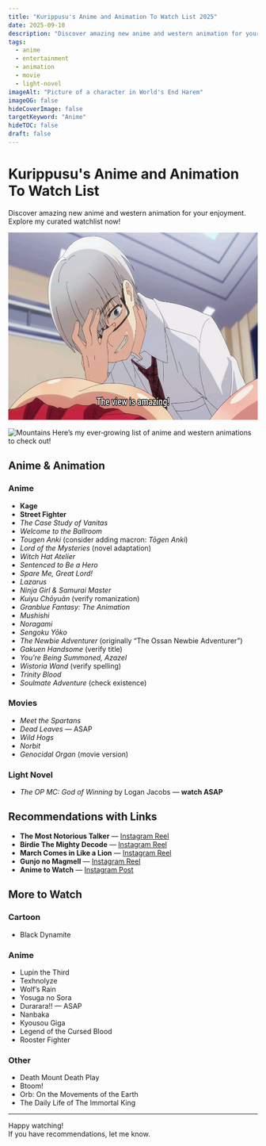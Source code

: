 ```yaml
---
title: "Kurippusu's Anime and Animation To Watch List 2025"
date: 2025-09-10
description: "Discover amazing new anime and western animation for your enjoyment. Explore my curated watchlist now!"
tags:
  - anime
  - entertainment
  - animation
  - movie
  - light-novel
imageAlt: "Picture of a character in World's End Harem"
imageOG: false
hideCoverImage: false
targetKeyword: "Anime"
hideTOC: false
draft: false
---
```


# Kurippusu's Anime and Animation To Watch List

Discover amazing new anime and western animation for your enjoyment. Explore my curated watchlist now!

![A character from World's End Harem looking excited](/public/posts/attachments/World's_End_Harem.jpg)

![Mountains](/posts/attachments/mountains.png)
Here’s my ever‑growing list of anime and western animations to check out!

## Anime & Animation

### Anime
- **Kage**
- **Street Fighter**
- *The Case Study of Vanitas*
- *Welcome to the Ballroom*
- *Tougen Anki* (consider adding macron: *Tōgen Anki*)
- *Lord of the Mysteries* (novel adaptation)
- *Witch Hat Atelier*
- *Sentenced to Be a Hero*
- *Spare Me, Great Lord!*
- *Lazarus*
- *Ninja Girl & Samurai Master*
- *Kuiyu Chōyuān* (verify romanization)
- *Granblue Fantasy: The Animation*
- *Mushishi*
- *Noragami*
- *Sengoku Yōko*
- *The Newbie Adventurer* (originally “The Ossan Newbie Adventurer”)
- *Gakuen Handsome* (verify title)
- *You’re Being Summoned, Azazel*
- *Wistoria Wand* (verify spelling)
- *Trinity Blood*
- *Soulmate Adventure* (check existence)

### Movies
- *Meet the Spartans*
- *Dead Leaves* — ASAP
- *Wild Hogs*
- *Norbit*
- *Genocidal Organ* (movie version)

### Light Novel
- *The OP MC: God of Winning* by Logan Jacobs — **watch ASAP**

## Recommendations with Links
- **The Most Notorious Talker** — [Instagram Reel](https://www.instagram.com/reel/C9vSKYbR3Uz/)
- **Birdie The Mighty Decode** — [Instagram Reel](https://www.instagram.com/reel/C_f_PAVR_kU/)
- **March Comes in Like a Lion** — [Instagram Reel](https://www.instagram.com/reel/C-hggE0x0Uy/)
- **Gunjo no Magmell** — [Instagram Reel](https://www.instagram.com/reel/DDuoxb9S5tu/)
- **Anime to Watch** — [Instagram Post](https://www.instagram.com/p/DK7TyICJ3v9/)

## More to Watch

### Cartoon
- Black Dynamite

### Anime
- Lupin the Third
- Texhnolyze
- Wolf’s Rain
- Yosuga no Sora
- Durarara!! — ASAP
- Nanbaka
- Kyousou Giga
- Legend of the Cursed Blood
- Rooster Fighter

### Other
- Death Mount Death Play
- Btoom!
- Orb: On the Movements of the Earth
- The Daily Life of The Immortal King

---

Happy watching!  
If you have recommendations, let me know.
